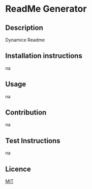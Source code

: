 # ReadMe Generator 
  ## Description
  Dynamice Readme 
  ## Installation instructions
  na 
  ## Usage
   na 
  ## Contribution
   na  
  ## Test Instructions
   na
  ## Licence
   [MIT](https://choosealicense.com/licenses/mit/)
  
  
